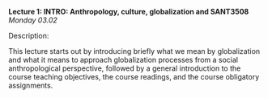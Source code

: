 **Lecture 1: INTRO: Anthropology, culture, globalization and SANT3508**
*Monday 03.02*

Description:


This lecture starts out by introducing briefly what we mean by globalization and what it means to approach globalization processes from a social anthropological perspective, followed by a general introduction to the course teaching objectives, the course readings, and the course obligatory assignments. 